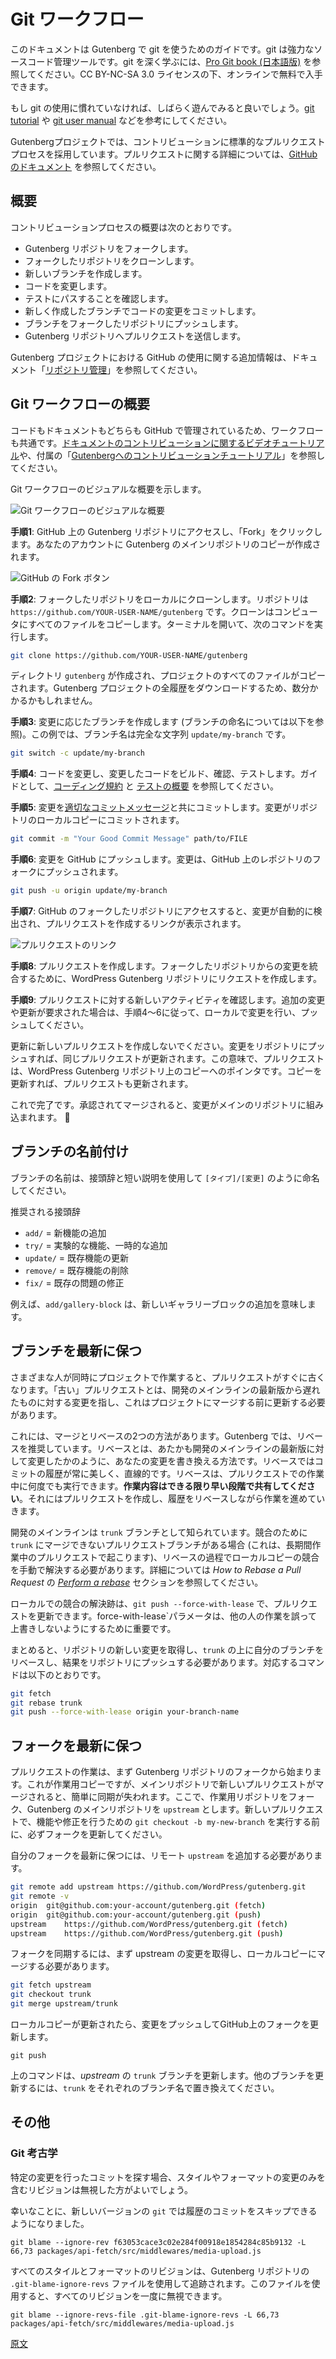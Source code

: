 <!--
# Git Workflow
-->
# Git ワークフロー

<!--
This documentation is intended to help you get started using git with Gutenberg. Git is a powerful source code management tool; to learn git deeply, check out the [Pro Git book](https://git-scm.com/book/en/v2) available free online under CC BY-NC-SA 3.0 license.
-->
このドキュメントは Gutenberg で git を使うためのガイドです。git は強力なソースコード管理ツールです。git を深く学ぶには、[Pro Git book (日本語版)](https://git-scm.com/book/ja/v2) を参照してください。CC BY-NC-SA 3.0 ライセンスの下、オンラインで無料で入手できます。

<!--
If you are unfamiliar with using git, it is worthwhile to explore and play with it. Try out the [git tutorial](https://git-scm.com/docs/gittutorial) as well as the [git user manual](https://git-scm.com/docs/user-manual) for help getting started.
-->
もし git の使用に慣れていなければ、しばらく遊んでみると良いでしょう。[git tutorial](https://git-scm.com/docs/gittutorial) や [git user manual](https://git-scm.com/docs/user-manual) などを参考にしてください。

<!--
The Gutenberg project follows a standard pull request process for contributions. See GitHub's documentation for [additional details about pull requests](https://docs.github.com/en/github/collaborating-with-issues-and-pull-requests).
-->
Gutenbergプロジェクトでは、コントリビューションに標準的なプルリクエストプロセスを採用しています。プルリクエストに関する詳細については、[GitHubのドキュメント](https://docs.github.com/ja/github/collaborating-with-pull-requests) を参照してください。

<!--
## Overview
-->
## 概要

<!--
An overview of the process for contributors is:
-->
コントリビューションプロセスの概要は次のとおりです。

<!--
-   Fork the Gutenberg repository.
-   Clone the forked repository.
-   Create a new branch.
-   Make code changes.
-   Confirm tests pass.
-   Commit the code changes within the newly created branch.
-   Push the branch to the forked repository.
-   Submit a pull request to the Gutenberg repository.
-->
- Gutenberg リポジトリをフォークします。
- フォークしたリポジトリをクローンします。
- 新しいブランチを作成します。
- コードを変更します。
- テストにパスすることを確認します。
- 新しく作成したブランチでコードの変更をコミットします。
- ブランチをフォークしたリポジトリにプッシュします。
- Gutenberg リポジトリへプルリクエストを送信します。

<!--
See the [repository management document](/docs/contributors/repository-management.md) for additional information on how the Gutenberg project uses GitHub.
-->
Gutenberg プロジェクトにおける GitHub の使用に関する追加情報は、ドキュメント「[リポジトリ管理](https://ja.wordpress.org/team/handbook/block-editor/contributors/repository-management)」を参照してください。

<!--
## Git Workflow Walkthrough
-->
## Git ワークフローの概要

<!--
The workflow for code and documentation is the same, since both are managed in GitHub. You can watch a [video walk-through of contributing documentation](https://wordpress.tv/2020/09/02/marcus-kazmierczak-contribute-developer-documentation-to-gutenberg/) and the accompanying [slides for contributing to Gutenberg](https://mkaz.blog/wordpress/contribute-documentation-to-gutenberg/).

The workflow for code and documentation is the same, since both are managed in GitHub. You can watch a [video walk-through of contributing documentation](https://wordpress.tv/2020/09/02/marcus-kazmierczak-contribute-developer-documentation-to-gutenberg/) and the accompanying [tutorial for contributing to Gutenberg](https://mkaz.blog/wordpress/contribute-developer-documentation-to-gutenberg/).
-->
コードもドキュメントもどちらも GitHub で管理されているため、ワークフローも共通です。[ドキュメントのコントリビューションに関するビデオチュートリアル](https://wordpress.tv/2020/09/02/marcus-kazmierczak-contribute-developer-documentation-to-gutenberg/)や、付属の「[Gutenbergへのコントリビューションチュートリアル](https://mkaz.blog/wordpress/contribute-developer-documentation-to-gutenberg/)」を参照してください。

<!--
Here is a visual overview of the Git workflow:
-->
Git ワークフローのビジュアルな概要を示します。

<!--
![Visual Overview of Git Workflow](https://developer.wordpress.org/files/2020/09/git-workflow.png)
-->
![Git ワークフローのビジュアルな概要](https://developer.wordpress.org/files/2020/09/git-workflow.png)

<!--
**Step 1**: Go to the Gutenberg repository on GitHub and click Fork. This creates a copy of the main Gutenberg repository to your account.
-->
**手順1**: GitHub 上の Gutenberg リポジトリにアクセスし、「Fork」をクリックします。あなたのアカウントに Gutenberg のメインリポジトリのコピーが作成されます。
<!--
![Screenshot showing fork button on GitHub](https://developer.wordpress.org/files/2020/09/gutenberg-fork.png)
-->
![GitHub の Fork ボタン](https://developer.wordpress.org/files/2020/09/gutenberg-fork.png)

<!--
**Step 2**: Clone your forked repository locally. It is located at: `https://github.com/YOUR-USER-NAME/gutenberg`. Cloning copies all the files to your computer. Open a terminal and run:
-->
**手順2**: フォークしたリポジトリをローカルにクローンします。リポジトリは `https://github.com/YOUR-USER-NAME/gutenberg` です。クローンはコンピュータにすべてのファイルをコピーします。ターミナルを開いて、次のコマンドを実行します。

```bash
git clone https://github.com/YOUR-USER-NAME/gutenberg
```

<!--
This will create a directory called `gutenberg` with all the files for the project. It might take a couple of minutes because it is downloading the entire history of the Gutenberg project.
-->
ディレクトリ `gutenberg` が作成され、プロジェクトのすべてのファイルがコピーされます。Gutenberg プロジェクトの全履歴をダウンロードするため、数分かかるかもしれません。

<!--
**Step 3**: Create a branch for your change (see below for branch naming). For this example, the branch name is the complete string: `update/my-branch`
-->
**手順3**: 変更に応じたブランチを作成します (ブランチの命名については以下を参照)。この例では、ブランチ名は完全な文字列 `update/my-branch` です。

```bash
git switch -c update/my-branch
```

<!--
**Step 4**: Make the code changes. Build, confirm, and test your change thoroughly. See [coding guidelines](/docs/contributors/code/coding-guidelines.md) and [testing overview](/docs/contributors/code/testing-overview.md) for guidance.
-->
**手順4**: コードを変更し、変更したコードをビルド、確認、テストします。ガイドとして、[コーディング規約](https://ja.wordpress.org/team/handbook/block-editor/contributors/code/coding-guidelines.md) と [テストの概要](/docs/contributors/code/testing-overview) を参照してください。

<!--
**Step 5**: Commit your change with a [good commit message](https://make.wordpress.org/core/handbook/best-practices/commit-messages/). This will commit your change to your local copy of the repository.
-->
**手順5**: 変更を[適切なコミットメッセージ](https://make.wordpress.org/core/handbook/best-practices/commit-messages/)と共にコミットします。変更がリポジトリのローカルコピーにコミットされます。

```bash
git commit -m "Your Good Commit Message" path/to/FILE
```

<!--
**Step 6**: Push your change up to GitHub. The change will be pushed to your fork of the repository on the GitHub
-->
**手順6**: 変更を GitHub にプッシュします。変更は、GitHub 上のレポジトリのフォークにプッシュされます。

```bash
git push -u origin update/my-branch
```

<!--
**Step 7**: Go to your forked repository on GitHub -- it will automatically detect the change and give you a link to create a pull request.
-->
**手順7**: GitHub のフォークしたリポジトリにアクセスすると、変更が自動的に検出され、プルリクエストを作成するリンクが表示されます。

<!--
![Screenshot showing pull request link](https://developer.wordpress.org/files/2020/09/pull-request-create.png)
-->
![プルリクエストのリンク](https://developer.wordpress.org/files/2020/09/pull-request-create.png)

<!--
**Step 8**: Create the pull request. This will create the request on the WordPress Gutenberg repository to integrate the change from your forked repository.
-->
**手順8**: プルリクエストを作成します。フォークしたリポジトリからの変更を統合するために、WordPress Gutenberg リポジトリにリクエストを作成します。

<!--
**Step 9**: Keep up with new activity on the pull request. If any additional changes or updates are requested, then make the changes locally and push them up, following Steps 4-6.
-->
**手順9**: プルリクエストに対する新しいアクティビティを確認します。追加の変更や更新が要求された場合は、手順4～6に従って、ローカルで変更を行い、プッシュしてください。

<!--
Do not make a new pull request for updates; by pushing your change to your repository it will update the same PR. In this sense, the PR is a pointer on the WordPress Gutenberg repository to your copy. So when you update your copy, the PR is also updated.
-->
更新に新しいプルリクエストを作成しないでください。変更をリポジトリにプッシュすれば、同じプルリクエストが更新されます。この意味で、プルリクエストは、WordPress Gutenberg リポジトリ上のコピーへのポインタです。コピーを更新すれば、プルリクエストも更新されます。

<!--
That’s it! Once approved and merged, your change will be incorporated into the main repository. 🎉
-->
これで完了です。承認されてマージされると、変更がメインのリポジトリに組み込まれます。 🎉

<!--
## Branch naming
-->
## ブランチの名前付け

<!--
You should name your branches using a prefixes and short description, like this: `[type]/[change]`.
-->
ブランチの名前は、接頭辞と短い説明を使用して `[タイプ]/[変更]` のように命名してください。

<!--
Suggested prefixes:
-->
推奨される接頭辞

<!--
-   `add/` = add a new feature
-   `try/` = experimental feature, "tentatively add"
-   `update/` = update an existing feature
-   `remove/` = remove an existing feature
-   `fix/` = fix an existing issue
-->
-   `add/` = 新機能の追加
-   `try/` = 実験的な機能、一時的な追加
-   `update/` = 既存機能の更新
-   `remove/` = 既存機能の削除
-   `fix/` = 既存の問題の修正

<!--
For example, `add/gallery-block` means you're working on adding a new gallery block.
-->
例えば、`add/gallery-block` は、新しいギャラリーブロックの追加を意味します。

<!--
## Keeping your branch up to date
-->
## ブランチを最新に保つ

<!--
When many different people are working on a project simultaneously, pull requests can go stale quickly. A "stale" pull request is one that is no longer up to date with the main line of development, and it needs to be updated before it can be merged into the project.
-->
さまざまな人が同時にプロジェクトで作業すると、プルリクエストがすぐに古くなります。「古い」プルリクエストとは、開発のメインラインの最新版から遅れたものに対する変更を指し、これはプロジェクトにマージする前に更新する必要があります。

<!--
There are two ways to do this: merging and rebasing. In Gutenberg, the recommendation is to rebase. Rebasing means rewriting your changes as if they're happening on top of the main line of development. This ensures the commit history is always clean and linear. Rebasing can be performed as many times as needed while you're working on a pull request. **Do share your work early on** by opening a pull request and keeping your history rebase as you progress.
-->
これには、マージとリベースの2つの方法があります。Gutenberg では、リベースを推奨しています。リベースとは、あたかも開発のメインラインの最新版に対して変更したかのように、あなたの変更を書き換える方法です。リベースではコミットの履歴が常に美しく、直線的です。リベースは、プルリクエストでの作業中に何度でも実行できます。**作業内容はできる限り早い段階で共有してください**。それにはプルリクエストを作成し、履歴をリベースしながら作業を進めていきます。

<!--
The main line of development is known as the `trunk` branch. If you have a pull-request branch that cannot be merged into `trunk` due to a conflict (this can happen for long-running pull requests), then in the course of rebasing you'll have to manually resolve any conflicts in your local copy. Learn more in [section _Perform a rebase_](https://github.com/edx/edx-platform/wiki/How-to-Rebase-a-Pull-Request#perform-a-rebase) of _How to Rebase a Pull Request_.
-->
開発のメインラインは `trunk` ブランチとして知られています。競合のために `trunk` にマージできないプルリクエストブランチがある場合 (これは、長期間作業中のプルリクエストで起こります)、リベースの過程でローカルコピーの競合を手動で解決する必要があります。詳細については _How to Rebase a Pull Request_ の [_Perform a rebase_](https://github.com/edx/edx-platform/wiki/How-to-Rebase-a-Pull-Request#perform-a-rebase) セクションを参照してください。

<!--
Once you have resolved any conflicts locally you can update the pull request with `git push --force-with-lease`. Using the `--force-with-lease` parameter is important to guarantee that you don't accidentally overwrite someone else's work.
-->
ローカルでの競合の解決跡は、`git push --force-with-lease` で、プルリクエストを更新できます。force-with-lease`パラメータは、他の人の作業を誤って上書きしないようにするために重要です。

<!--
To sum it up, you need to fetch any new changes in the repository, rebase your branch on top of `trunk`, and push the result back to the repository. These are the corresponding commands:
-->
まとめると、リポジトリの新しい変更を取得し、`trunk` の上に自分のブランチをリベースし、結果をリポジトリにプッシュする必要があります。対応するコマンドは以下のとおりです。

```sh
git fetch
git rebase trunk
git push --force-with-lease origin your-branch-name
```

<!--
## Keeping your fork up to date
-->
## フォークを最新に保つ

<!--
Working on pull request starts with forking the Gutenberg repository, your separate working copy. Which can easily go out of sync as new pull requests are merged into the main repository. Here your working repository is a `fork` and the main Gutenberg repository is `upstream`. When working on new pull request you should always update your fork before you do `git checkout -b my-new-branch` to work on a feature or fix.
-->
プルリクエストの作業は、まず Gutenberg リポジトリのフォークから始まります。これが作業用コピーですが、メインリポジトリで新しいプルリクエストがマージされると、簡単に同期が失われます。ここで、作業用リポジトリをフォーク、Gutenberg のメインリポジトリを `upstream` とします。新しいプルリクエストで、機能や修正を行うための `git checkout -b my-new-branch` を実行する前に、必ずフォークを更新してください。

<!--
You will need to add an `upstream` remote in order to keep your fork updated.
-->
自分のフォークを最新に保つには、リモート `upstream` を追加する必要があります。

```sh
git remote add upstream https://github.com/WordPress/gutenberg.git
git remote -v
origin	git@github.com:your-account/gutenberg.git (fetch)
origin	git@github.com:your-account/gutenberg.git (push)
upstream	https://github.com/WordPress/gutenberg.git (fetch)
upstream	https://github.com/WordPress/gutenberg.git (push)
```

<!--
To sync your fork, you first need to fetch the upstream changes and merge them into your local copy:
-->
フォークを同期するには、まず upstream の変更を取得し、ローカルコピーにマージする必要があります。

```sh
git fetch upstream
git checkout trunk
git merge upstream/trunk
```

<!--
Once your local copy is updated, push your changes to update your fork on GitHub:
-->
ローカルコピーが更新されたら、変更をプッシュしてGitHub上のフォークを更新します。

```
git push
```

<!--
The above commands will update your `trunk` branch from _upstream_. To update any other branch replace `trunk` with the respective branch name.
-->
上のコマンドは、_upstream_ の `trunk` ブランチを更新します。他のブランチを更新するには、`trunk` をそれぞれのブランチ名で置き換えてください。

<!-- 
## Miscellaneous
 -->
## その他

<!-- 
### Git archeology
 -->
### Git 考古学

<!-- 
When looking for a commit that introduced a specific change, it might be helpful to ignore revisions that only contain styling or formatting changes.
 -->
特定の変更を行ったコミットを探す場合、スタイルやフォーマットの変更のみを含むリビジョンは無視した方がよいでしょう。

<!-- 
Fortunately, newer versions of `git` gained the ability to skip commits in history:
 -->
幸いなことに、新しいバージョンの `git` では履歴のコミットをスキップできるようになりました。

```
git blame --ignore-rev f63053cace3c02e284f00918e1854284c85b9132 -L 66,73 packages/api-fetch/src/middlewares/media-upload.js

```
<!-- 
All styling and formatting revisions are tracked using the `.git-blame-ignore-revs` file in the Gutenberg repository. You can use this file to ignore them all at once:
 -->
すべてのスタイルとフォーマットのリビジョンは、Gutenberg リポジトリの `.git-blame-ignore-revs` ファイルを使用して追跡されます。このファイルを使用すると、すべてのリビジョンを一度に無視できます。

```
git blame --ignore-revs-file .git-blame-ignore-revs -L 66,73 packages/api-fetch/src/middlewares/media-upload.js
```

[原文](https://github.com/WordPress/gutenberg/blob/trunk/docs/contributors/git-workflow.md)
